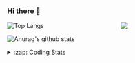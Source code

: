 ### Hi there 👋

<!--
**tao8687/tao8687** is a ✨ _special_ ✨ repository because its `README.md` (this file) appears on your GitHub profile.

Here are some ideas to get you started:

- 🔭 I’m currently working on ...
- 🌱 I’m currently learning ...
- 👯 I’m looking to collaborate on ...
- 🤔 I’m looking for help with ...
- 💬 Ask me about ...
- 📫 How to reach me: ...
- 😄 Pronouns: ...
- ⚡ Fun fact: ...
-->

<img align='right' src="https://media.giphy.com/media/M9gbBd9nbDrOTu1Mqx/giphy.gif" width="240">

  
![Top Langs](https://github-readme-stats.vercel.app/api/top-langs/?username=tao8687&layout=compact&title_color=23238E&text_color=A67D3D)

![Anurag's github stats](https://github-readme-stats.vercel.app/api?username=tao8687&show_icons=true&&text_color=A67D3D&title_color=23238E&show_icons=false&count_private=true&hide=stars)

<details>
  <summary>:zap: Coding Stats</summary>
  <br>
    
<!--START_SECTION:waka-->
![Code Time](http://img.shields.io/badge/Code%20Time-1%2C497%20hrs%2047%20mins-blue)

![Profile Views](http://img.shields.io/badge/Profile%20Views-0-blue)

**🐱 My GitHub Data** 

> 📦 1.5 MB Used in GitHub's Storage 
 > 
> 🏆 115 Contributions in the Year 2024
 > 
> 🚫 Not Opted to Hire
 > 
> 📜 50 Public Repositories 
 > 
> 🔑 25 Private Repositories 
 > 
**I'm an Early 🐤** 

```text
🌞 Morning                1353 commits        ██████████████████████░░░   86.68 % 
🌆 Daytime                87 commits          █░░░░░░░░░░░░░░░░░░░░░░░░   05.57 % 
🌃 Evening                117 commits         ██░░░░░░░░░░░░░░░░░░░░░░░   07.50 % 
🌙 Night                  4 commits           ░░░░░░░░░░░░░░░░░░░░░░░░░   00.26 % 
```
📅 **I'm Most Productive on Wednesday** 

```text
Monday                   225 commits         ████░░░░░░░░░░░░░░░░░░░░░   14.41 % 
Tuesday                  212 commits         ███░░░░░░░░░░░░░░░░░░░░░░   13.58 % 
Wednesday                279 commits         ████░░░░░░░░░░░░░░░░░░░░░   17.87 % 
Thursday                 203 commits         ███░░░░░░░░░░░░░░░░░░░░░░   13.00 % 
Friday                   221 commits         ████░░░░░░░░░░░░░░░░░░░░░   14.16 % 
Saturday                 215 commits         ███░░░░░░░░░░░░░░░░░░░░░░   13.77 % 
Sunday                   206 commits         ███░░░░░░░░░░░░░░░░░░░░░░   13.20 % 
```


📊 **This Week I Spent My Time On** 

```text
🕑︎ Time Zone: Asia/Shanghai

💬 Programming Languages: 
Other                    8 hrs 12 mins       ██████████████░░░░░░░░░░░   54.23 % 
C++                      4 hrs 3 mins        ███████░░░░░░░░░░░░░░░░░░   26.82 % 
C                        1 hr 38 mins        ███░░░░░░░░░░░░░░░░░░░░░░   10.80 % 
YAML                     19 mins             █░░░░░░░░░░░░░░░░░░░░░░░░   02.16 % 
Lua                      15 mins             ░░░░░░░░░░░░░░░░░░░░░░░░░   01.70 % 

🔥 Editors: 
VS Code                  15 hrs 7 mins       █████████████████████████   100.00 % 

🐱‍💻 Projects: 
wheeltec_robot           3 hrs 24 mins       ██████░░░░░░░░░░░░░░░░░░░   22.49 % 
gazebo_models            3 hrs 1 min         █████░░░░░░░░░░░░░░░░░░░░   20.05 % 
tarkbot_robot            1 hr 32 mins        ███░░░░░░░░░░░░░░░░░░░░░░   10.23 % 
pid                      1 hr 8 mins         ██░░░░░░░░░░░░░░░░░░░░░░░   07.50 % 
ROS-TurtleBot-PID        1 hr 7 mins         ██░░░░░░░░░░░░░░░░░░░░░░░   07.48 % 

💻 Operating System: 
Linux                    15 hrs 7 mins       █████████████████████████   100.00 % 
```

**I Mostly Code in Python** 

```text
Python                   9 repos             ████████░░░░░░░░░░░░░░░░░   30.00 % 
C++                      8 repos             ███████░░░░░░░░░░░░░░░░░░   26.67 % 
JavaScript               2 repos             ██░░░░░░░░░░░░░░░░░░░░░░░   06.67 % 
Batchfile                1 repo              █░░░░░░░░░░░░░░░░░░░░░░░░   03.33 % 
HTML                     1 repo              █░░░░░░░░░░░░░░░░░░░░░░░░   03.33 % 
```



**Timeline**

![Lines of Code chart](https://raw.githubusercontent.com/tao8687/tao8687/master/assets/bar_graph.png)


 Last Updated on 24/04/2024 01:13:24 UTC
<!--END_SECTION:waka-->
</details>
